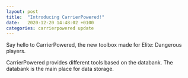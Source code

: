 ```yaml
---
layout: post
title:  "Introducing CarrierPowered!"
date:   2020-12-20 14:48:02 +0100
categories: carrierpowered update
---
```

Say hello to CarrierPowered, the new toolbox made for Elite: Dangerous players.

CarrierPowered provides different tools based on the databank. The databank is the main place for data storage.
